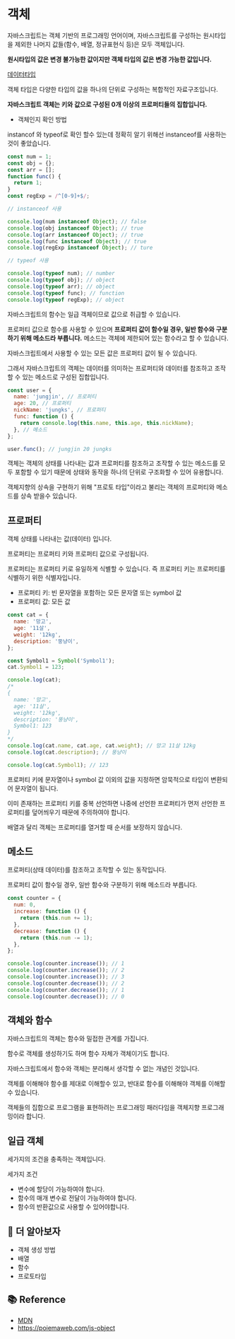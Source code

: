 # 객체

자바스크립트는 객체 기반의 프로그래밍 언어이며, 자바스크립트를 구성하는 원시타입을 제외한 나머지 값들(함수, 배열, 정규표현식 등)은 모두 객체입니다.

**원시타입의 값은 변경 불가능한 값이지만 객체 타입의 값은 변경 가능한 값입니다.**

[데이터타입](https://velog.io/@jungks9351/%EB%8D%B0%EC%9D%B4%ED%84%B0-%ED%83%80%EC%9E%85)

객체 타입은 다양한 타입의 값을 하나의 단위로 구성하는 복합적인 자료구조입니다.

**자바스크립트 객체는 키와 값으로 구성된 0개 이상의 프로퍼티들의 집합입니다.**

- 객체인지 확인 방법

instancof 와 typeof로 확인 할수 있는데 정확히 알기 위해선 instanceof를 사용하는 것이 좋았습니다.

```js
const num = 1;
const obj = {};
const arr = [];
function func() {
  return 1;
}
const regExp = /^[0-9]+$/;

// instanceof 사용

console.log(num instanceof Object); // false
console.log(obj instanceof Object); // true
console.log(arr instanceof Object); // true
console.log(func instanceof Object); // true
console.log(regExp instanceof Object); // ture

// typeof 사용

console.log(typeof num); // number
console.log(typeof obj); // object
console.log(typeof arr); // object
console.log(typeof func); // function
console.log(typeof regExp); // object
```

자바스크립트의 함수는 일급 객체이므로 값으로 취급할 수 있습니다.

프로퍼티 값으로 함수를 사용할 수 있으며 **프로퍼티 값이 함수일 경우, 일반 함수와 구분하기 위해 메소드라 부릅니다.** 메소드는 객체에 제한되어 있는 함수라고 할 수 있습니다.

자바스크립트에서 사용할 수 있는 모든 값은 프로퍼티 값이 될 수 있습니다.

그래서 자바스크립트의 객체는 데이터를 의미하는 프로퍼티와 데이터를 참조하고 조작할 수 있는 메소드로 구성된 집합입니다.

```js
const user = {
  name: 'jungjin', // 프로퍼티
  age: 20, // 프로퍼티
  nickName: 'jungks', // 프로퍼티
  func: function () {
    return console.log(this.name, this.age, this.nickName);
  }, // 메소드
};

user.func(); // jungjin 20 jungks
```

객체는 객체의 상태를 나타내는 값과 프로퍼티를 참조하고 조작할 수 있는 메소드를 모두 포함할 수 있기 때문에 상태와 동작을 하나의 단위로 구조화할 수 있어 유용합니다.

객체지향의 상속을 구현하기 위해 "프로토 타입"이라고 불리는 객체의 프로퍼티와 메소드를 상속 받을수 있습니다.

## 프로퍼티

객체 상태를 나타내는 값(데이터) 입니다.

프로퍼티는 프로퍼티 키와 프로퍼티 값으로 구성됩니다.

프로퍼티는 프로퍼티 키로 유일하게 식별할 수 있습니다. 즉 프로퍼티 키는 프로퍼티를 식별하기 위한 식별자입니다.

- 프로퍼티 키: 빈 문자열을 포함하는 모든 문자열 또는 symbol 값
- 프로퍼티 값: 모든 값

```js
const cat = {
  name: '망고',
  age: '11살',
  weight: '12kg',
  description: '뚱냥이',
};

const Symbol1 = Symbol('Symbol1');
cat.Symbol1 = 123;

console.log(cat);
/*
{
  name: '망고',
  age: '11살',
  weight: '12kg',
  description: '뚱냥이',
  Symbol1: 123
}
*/
console.log(cat.name, cat.age, cat.weight); // 망고 11살 12kg
console.log(cat.description); // 뚱냥이

console.log(cat.Symbol1); // 123
```

프로퍼티 키에 문자열이나 symbol 값 이외의 값을 지정하면 암묵적으로 타입이 변환되어 문자열이 됩니다.

이미 존재하는 프로퍼티 키를 중복 선언하면 나중에 선언한 프로퍼티가 먼저 선언한 프로퍼티를 덮어씌우기 때문에 주의하여야 합니다.

배열과 달리 객체는 프로퍼티를 열거할 때 순서를 보장하지 않습니다.

## 메소드

프로퍼티(상태 데이터)를 참조하고 조작할 수 있는 동작입니다.

프로퍼티 값이 함수일 경우, 일반 함수와 구분하기 위해 메소드라 부릅니다.

```js
const counter = {
  num: 0,
  increase: function () {
    return (this.num += 1);
  },
  decrease: function () {
    return (this.num -= 1);
  },
};

console.log(counter.increase()); // 1
console.log(counter.increase()); // 2
console.log(counter.increase()); // 3
console.log(counter.decrease()); // 2
console.log(counter.decrease()); // 1
console.log(counter.decrease()); // 0
```

## 객체와 함수

자바스크립트의 객체는 함수와 밀접한 관계를 가집니다.

함수로 객체를 생성하기도 하며 함수 자체가 객체이기도 합니다.

자바스크립트에서 함수와 객체는 분리해서 생각할 수 없는 개념인 것입니다.

객체를 이해해야 함수를 제대로 이해할수 있고, 반대로 함수를 이해해야 객체를 이해할 수 있습니다.

객체들의 집합으로 프로그램을 표현하려는 프로그래밍 패러다임을 객체지향 프로그래밍이라 합니다.

## 일급 객체

세가지의 조건을 충족하는 객체입니다.

세가지 조건

- 변수에 할당이 가능하여야 합니다.
- 함수의 매개 변수로 전달이 가능하여야 합니다.
- 함수의 반환값으로 사용할 수 있어야합니다.

## 📖 더 알아보자

- 객체 생성 방법
- 배열
- 함수
- 프로토타입

## 📚 Reference

- [MDN](https://developer.mozilla.org/ko/)
- https://poiemaweb.com/js-object
